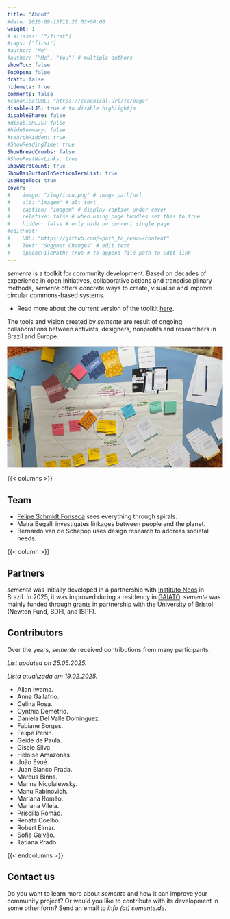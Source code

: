 ```yaml
---
title: "About"
#date: 2020-09-15T11:30:03+00:00
weight: 1
# aliases: ["/first"]
#tags: ["first"]
#author: "Me"
#author: ["Me", "You"] # multiple authors
showToc: false
TocOpen: false
draft: false
hidemeta: true
comments: false
#canonicalURL: "https://canonical.url/to/page"
disableHLJS: true # to disable highlightjs
disableShare: false
#disableHLJS: false
#hideSummary: false
#searchHidden: true
#ShowReadingTime: true
ShowBreadCrumbs: false
#ShowPostNavLinks: true
ShowWordCount: true
ShowRssButtonInSectionTermList: true
UseHugoToc: true
cover:
#    image: "/img/icon.png" # image path/url
#    alt: "imagem" # alt text
#    caption: "imagem" # display caption under cover
#    relative: false # when using page bundles set this to true
#    hidden: false # only hide on current single page
#editPost:
#    URL: "https://github.com/<path_to_repo>/content"
#    Text: "Suggest Changes" # edit text
#    appendFilePath: true # to append file path to Edit link
---
```


*semente* is a toolkit for community development. Based on decades of experience in open initiatives, collaborative actions and transdisciplinary methods, *semente* offers concrete ways to create, visualise and improve circular commons-based systems.

- Read more about the current version of the toolkit [here](/toolkit).

The tools and vision created by *semente* are result of ongoing collaborations between activists, designers, nonprofits and researchers in Brazil and Europe.

![Semente workshop Ubatuba](https://github.com/semente-de/documentation/blob/main/0.1/images/deck.jpg?raw=true)

{{< columns >}}

## Team

- [Felipe Schmidt Fonseca](https://is.efeefe.me) sees everything through spirals.
- Maira Begalli investigates linkages between people and the planet.
- Bernardo van de Schepop uses design research to address societal needs.

{{< column >}}

## Partners

*semente* was initially developed in a partnership with [Instituto Neos](https://coletivoneos.org/instituto-neos/) in Brazil. In 2025, it was improved during a residency in [GAIATO](https://gaiato.org.br). *semente* was mainly funded through grants in partnership with the University of Bristol (Newton Fund, BDFI, and ISPF).

## Contributors

Over the years, *semente* received contributions from many participants:

*List updated on 25.05.2025.*

*Lista atualizada em 19.02.2025.*

- Allan Iwama.
- Anna Gallafrio.
- Celina Rosa.
- Cynthia Demétrio.
- Daniela Del Valle Dominguez.
- Fabiane Borges.
- Felipe Penin.
- Geide de Paula.
- Gisele Silva.
- Heloise Amazonas.
- João Evoé.
- Juan Blanco Prada.
- Marcus Binns.
- Marina Nicolaiewsky.
- Manu Rabinovich.
- Mariana Romão.
- Mariana Vilela.
- Priscilla Romão.
- Renata Coelho.
- Robert Elmar.
- Sofia Galvão.
- Tatiana Prado.

{{< endcolumns >}}

## Contact us

Do you want to learn more about *semente* and how it can improve your community project? Or would you like to contribute with its development in some other form? Send an email to *info (at) semente.de*.
